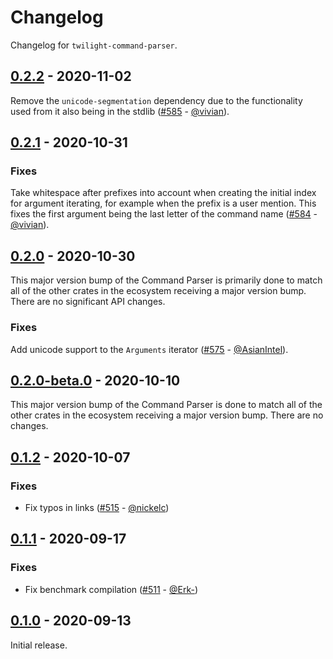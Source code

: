 # Changelog

Changelog for `twilight-command-parser`.

## [0.2.2] - 2020-11-02

Remove the `unicode-segmentation` dependency due to the functionality used from
it also being in the stdlib ([#585] - [@vivian]).

## [0.2.1] - 2020-10-31

### Fixes

Take whitespace after prefixes into account when creating the initial index for
argument iterating, for example when the prefix is a user mention. This fixes
the first argument being the last letter of the command
name ([#584] - [@vivian]).

## [0.2.0] - 2020-10-30

This major version bump of the Command Parser is primarily done to match all of
the other crates in the ecosystem receiving a major version bump. There are no
significant API changes.

### Fixes

Add unicode support to the `Arguments` iterator ([#575] - [@AsianIntel]).

## [0.2.0-beta.0] - 2020-10-10

This major version bump of the Command Parser is done to match all of the other
crates in the ecosystem receiving a major version bump. There are no changes.

## [0.1.2] - 2020-10-07

### Fixes

- Fix typos in links ([#515] - [@nickelc])

## [0.1.1] - 2020-09-17

### Fixes

- Fix benchmark compilation ([#511] - [@Erk-])

## [0.1.0] - 2020-09-13

Initial release.

[@AsianIntel]: https://github.com/AsianIntel
[@Erk-]: https://github.com/Erk-
[@nickelc]: https://github.com/nickelc
[@vivian]: https://github.com/vivian

[#585]: https://github.com/twilight-rs/twilight/pull/585
[#584]: https://github.com/twilight-rs/twilight/pull/584
[#575]: https://github.com/twilight-rs/twilight/pull/575
[#515]: https://github.com/twilight-rs/twilight/pull/515
[#511]: https://github.com/twilight-rs/twilight/pull/511

[0.2.2]: https://github.com/twilight-rs/twilight/releases/tag/command-parser-v0.2.2
[0.2.1]: https://github.com/twilight-rs/twilight/releases/tag/command-parser-v0.2.1
[0.2.0]: https://github.com/twilight-rs/twilight/releases/tag/command-parser-v0.2.0
[0.2.0-beta.0]: https://github.com/twilight-rs/twilight/releases/tag/command-parser-v0.2.0-beta.0
[0.1.2]: https://github.com/twilight-rs/twilight/releases/tag/command-parser-v0.1.2
[0.1.1]: https://github.com/twilight-rs/twilight/releases/tag/command-parser-v0.1.1
[0.1.0]: https://github.com/twilight-rs/twilight/releases/tag/v0.1.0
